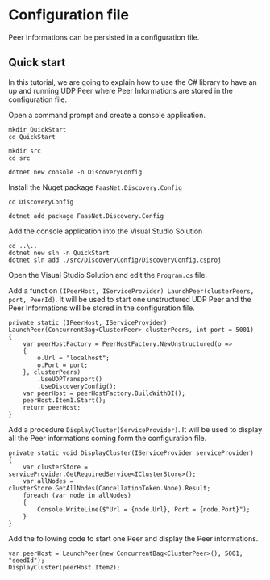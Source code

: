 # Configuration file

Peer Informations can be persisted in a configuration file.

## Quick start

In this tutorial, we are going to explain how to use the C# library to have an up and running UDP Peer where Peer Informations are stored in the configuration file.

Open a command prompt and create a console application.

```
mkdir QuickStart
cd QuickStart

mkdir src
cd src

dotnet new console -n DiscoveryConfig
```

Install the Nuget package `FaasNet.Discovery.Config`

```
cd DiscoveryConfig

dotnet add package FaasNet.Discovery.Config
```

Add the console application into the Visual Studio Solution

```
cd ..\..
dotnet new sln -n QuickStart
dotnet sln add ./src/DiscoveryConfig/DiscoveryConfig.csproj
```

Open the Visual Studio Solution and edit the `Program.cs` file.

Add a function `(IPeerHost, IServiceProvider) LaunchPeer(clusterPeers, port, PeerId)`.
It will be used to start one unstructured UDP Peer and the Peer Informations will be stored in the configuration file.

```
private static (IPeerHost, IServiceProvider) LaunchPeer(ConcurrentBag<ClusterPeer> clusterPeers, int port = 5001)
{
    var peerHostFactory = PeerHostFactory.NewUnstructured(o =>
    {
        o.Url = "localhost";
        o.Port = port;
    }, clusterPeers)
        .UseUDPTransport()
        .UseDiscoveryConfig();
    var peerHost = peerHostFactory.BuildWithDI();
    peerHost.Item1.Start();
    return peerHost;
}
```

Add a procedure `DisplayCluster(ServiceProvider)`. It will be used to display all the Peer informations coming form the configuration file.

```
private static void DisplayCluster(IServiceProvider serviceProvider)
{
    var clusterStore = serviceProvider.GetRequiredService<IClusterStore>();
    var allNodes = clusterStore.GetAllNodes(CancellationToken.None).Result;
    foreach (var node in allNodes)
    {
        Console.WriteLine($"Url = {node.Url}, Port = {node.Port}");
    }
}
```

Add the following code to start one Peer and display the Peer informations.

```
var peerHost = LaunchPeer(new ConcurrentBag<ClusterPeer>(), 5001, "seedId");
DisplayCluster(peerHost.Item2);
```